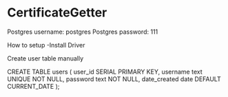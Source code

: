 # CertificateGetter


Postgres username: postgres
Postgres password: 111

How to setup
    -Install Driver


Create user table manually

CREATE TABLE users (
	user_id SERIAL PRIMARY KEY,
	username text UNIQUE NOT NULL,
	password text NOT NULL,
    date_created date DEFAULT CURRENT_DATE
); 
